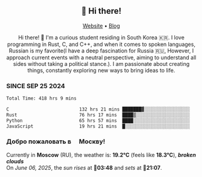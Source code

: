 <h2 align="center">👋 Hi there!</h2>
<p align="center">
  <a href="https://urdekcah.ru">Website</a> •
  <a href="https://urdekcah.blog">Blog</a>
</p>

<p align="center">
  Hi there! 👋 I'm a curious student residing in South Korea 🇰🇷. I love programming in Rust, C, and C++, and when it comes to spoken languages, Russian is my favorite(I have a deep fascination for Russia 🇷🇺, However, I approach current events with a neutral perspective, aiming to understand all sides without taking a political stance.). I am passionate about creating things, constantly exploring new ways to bring ideas to life.
</p>

### SINCE SEP 25 2024
<!--START_SECTION:waka-->
<!--LAST_WAKA_UPDATE:2025-06-03 18:09:39-->
```txt
Total Time: 418 hrs 9 mins

C                          132 hrs 21 mins ███████▓░░░░░░░░░░░░░░░░░   30.79 %
Rust                       76 hrs 17 mins  ████▒░░░░░░░░░░░░░░░░░░░░   17.75 %
Python                     65 hrs 57 mins  ████░░░░░░░░░░░░░░░░░░░░░   15.34 %
JavaScript                 19 hrs 21 mins  █░░░░░░░░░░░░░░░░░░░░░░░░   04.50 %
```
<!--END_SECTION:waka-->

<h3>Добро пожаловать в <img src="https://cdn-icons-png.flaticon.com/512/197/197408.png" width="13"/> Москву!</h3>

<!--START_SECTION:weather:moscow-->
<!--LAST_WEATHER_UPDATE:2025-06-05 21:07:02-->
Currently in **Moscow** (RU), the weather is: **19.2°C** (feels like **18.3°C**), ***broken clouds***<br/>
On *June 06, 2025*, the *sun rises* at 🌅**03:48** and *sets* at 🌇**21:07**.
<!--END_SECTION:weather-->

